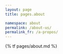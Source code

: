 ```yaml
---
layout: page
title: pages.about

namespace: about
permalink: /about-us/
permalink_fr: /a-propos/
---
```


<style>

    .maps {
        background-color: #78C475;
        padding: 1.5em;
        border-radius: 2em;
        width: 75%;
        position: relative;
        float: left;
        font-family: 'Montserrat', sans-serif;
        font-weight: bold;
        color: black;
    }

    .real-map {
        width: 60%;
    }

    .maps-description {
        width: 35%;
        float: right;
        text-align: center;
    }

    .maps-description h3 {
        width: 100%;
    }

    @media screen and (max-width: 650px) {
        .real-map {
            width: 100%;
        }
        
        .maps-description {
            width: 100%;
        }
    }
    
    ul {
        display: flex;
        flex-wrap: wrap;
  
    }

    model-viewer {
        width: 75vw;
        height: 50vh;
        border: dotted 2px;
    }

</style>

{% tf pages/about.md %}